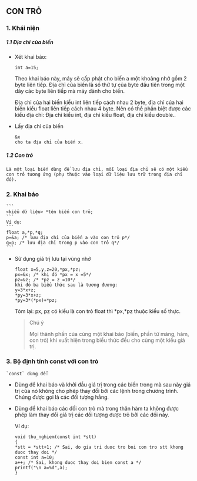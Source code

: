 ## **CON TRỎ**

### 1. Khái niện

##### 1.1 Địa chỉ của biến

* Xét khai báo: 
	```
	int a=15;
    ```
	Theo khai báo này, máy sẽ cấp phát cho biến a một khoảng nhớ gồm 2 byte liên
	tiếp. Ðịa chỉ của biến là số thứ tự của byte đầu tiên trong một dãy các byte liên
	tiếp mà máy dành cho biến.
    
    Ðịa chỉ của hai biến kiểu int liên tiếp
	cách nhau 2 byte, địa chỉ của hai biến kiểu float liên tiếp cách nhau 4 byte. Nên có
	thể phân biệt được các kiểu địa chỉ: Ðịa chỉ kiểu int, địa chỉ kiểu float, địa chỉ
	kiểu double..
 * Lấy địa chỉ của biến

	```
	&x
	cho ta địa chỉ của biến x.
	```
##### 1.2 Con trỏ

	Là một loại biến dùng để lưu địa chỉ, mỗi loại địa chỉ sẽ có một kiểu con trỏ tương ứng (phụ thuộc vào loại dữ liệu lưu trữ trong địa chỉ đó).
	
### 2. Khai báo

	```
	<kiểu dữ liệu> *tên biến con trỏ;
	```
	Ví dụ:
    ```
  	float a,*p,*q;
	p=&a; /* lưu địa chỉ của biến a vào con trỏ p*/
	q=p; /* lưu địa chỉ trong p vào con trỏ q*/
    ```
	
  * Sử dụng giá trị lưu tại vùng nhớ
	````
	float x=5,y,z=20,*px,*pz;
	px=&x; /* khi đó *px = x =5*/
	pz=&z; /* *pz = z =10*/
	khi đó ba biểu thức sau là tương đương:
	y=3*x+z;
	*py=3*x+z;
	*py=3*(*px)+*pz;
    ````
	Tóm lại: px, pz có kiểu là con trỏ float thì *px,*pz thuộc kiểu số thực.
    
    >Chú ý
    >
    > Mọi thành phần của cùng một khai báo (biến, phần tử mảng, hàm, con trỏ) khi xuất 		hiện trong biểu thức đều cho cùng một kiểu giá trị.

### 3. Bộ định tính const với con trỏ

	`const` dùng để: 

* Dùng để khai báo và khởi đầu giá trị trong các biến trong mà sau này giá trị của nó không cho phép thay đổi bởi các lệnh trong chương trình. Chúng được gọi là các đối tượng
hằng.
* Dùng để khai báo các đối con trỏ mà trong thân hàm ta không được phép làm thay đổi giá
trị các đối tượng được trỏ bởi các đối này.

	Ví dụ:
    ````
    void thu_nghiem(const int *stt)
	{
	*stt = *stt+1; /* Sai, do gia tri duoc tro boi con tro stt khong duoc thay doi */
    const int a=10;
	a++; /* Sai, khong duoc thay doi bien const a */
	printf("\n a=%d",a);
	}
    ````
